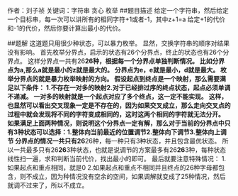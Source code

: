 作者：刘子祯
关键词：字符串 贪心 枚举
##题目描述
给定一个字符串，然后给定一个目标串，每一次可以讲所有的相同字符+1或者-1，其中z+1=a 
给定+1的代价和-1的代价，然后你要计算出最小的代价。

##题解
这道题只用很少种状态，可以暴力枚举。
显然，交换字符串的顺序对结果没有影响。
首先枚举分界点，启示的状态有26个分界点，终止的状态也有26个分界点。
这样分界点一共有26**26种，根据每一个分界点单独判断情况。
比如分界点为a,那么a就是最小的z就是最大的。
分界点为e，e就是最小，d就是最大。
枚举分界点的就是暴力枚举映射的方向。
假设起点到终点是一个映射，那么需要满足以下条件：
1.不存在一对多的映射2.对于已经排过序的终点状态，起点必须单调不递减。
一对多的映射就是一个起点对应了多个终点，这一定不能实现。
这样，也显然可以看出交叉现象一定是不存在的，因为如果交叉成立，那么走向交叉点的过程中就会发现将不同的字符变成相同的，这时这两个相同的字符就无法分开。
如果满足上面两种情况，则说明这个分界点一定有解，那么对于当前的分界点中只有3种状态可以选择：1.整体向当前最近的位置调节2.整体向下调节3.整体向上调节
分界点的情况一共只有26**26种，每一种只有3种状态，并且包含最优状态。
所以一共最多只有26**26**3种状态，也就是说调节的方案最多有26**26**3种，每种状态线性扫一遍，求和判断当前代价，找出最小的即可。
最后就要注意特殊情况：
1.如果起点和重点相同，就是0
2.如果起点和重点不相同并且终点的26种字母都包含，则不成立，因为种情况没有空余的空间，如果调解就变成了25种情况，然后就调不过来了，所以不成立。

